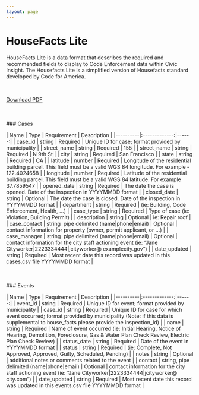 ```yaml
---
layout: page
---
```


# HouseFacts Lite

HouseFacts Lite is a data format that describes the required and recommended fields to display to Code Enforcement data within Civic Insight. The Housefacts Lite is a simplified version of Housefacts standard developed by Code for America.

<br>

<a class="menu-button btn-glow primary btn-submit signup" href="/assets/housefacts-lite.pdf">Download PDF</a>


<br>
<br>
### Cases



| Name   |      Type      |  Requirement |  Description |
|----------|:-------------:|------:|
| case_id |  string | Required | Unique ID for case; format provided by municipality |
| street_name |  string | Required | 155 |
| street_name |  string | Required | N 9th St |
| city |  string | Required | San Francisco |
| state |  string | Required | CA |
| latitude |  number | Required | Longitude of the residential building parcel. This field must be a valid WGS 84 longitude. For example ­122.4024658 |
| longitude |  number | Required | Latitude of the residential building parcel. This field must be a valid WGS 84 latitude. For example 37.7859547 |
| opened_date |  string | Required | The date the case is opened. Date of the inspection in YYYY­MM­DD format |
| closed_date |  string | Optional | The date the case is closed. Date of the inspection in YYYY­MM­DD format |
| department |  string | Required | (ie: Building, Code Enforcement, Health, ...) |
| case_type |  string | Required | Type of case (ie: Violation, Building Permit) |
| description |  string | Optional | ie: Repair roof |
| case_contact |  string ­ pipe delimited (name\|phone\|email) | Optional | contact information for property (owner, permit applicant, or ...) |
| case_manager |  string ­ pipe delimited (name\|phone\|email) | Optional | contact information for the city staff actioning event (ie: “Jane Cityworker|222­333­4444|jcityworker@ examplecity.gov”) |
| date_updated |  string | Required | Most recent date this record was updated in this cases.csv file YYYY­MM­DD format |


<br>
<br>
### Events

| Name   |      Type      |  Requirement |  Description |
|----------|:-------------:|------:|
| event_id |  string | Required | Unique ID for event; format provided by municipality |
| case_id |  string | Required | Unique ID for case for which event occurred; format provided by municipality (Note: if this data is supplemental to house_facts please provide the inspection_id) |
| name |  string | Required | Name of event occurred (ie: Initial Hearing, Notice of Hearing, Demolition, Foreclosure, Gas & Water Plan Check Review, Electric Plan Check Review) |
| status_date |  string | Required | Date of the event in YYYY­MM­DD format |
| status |  string | Required | (ie: Complete, Not Approved, Approved, Guilty, Scheduled, Pending) |
| notes |  string | Optional | additional notes or comments related to the event |
| contact |  string, pipe delimited (name\|phone\|email) | Optional | contact information for the city staff actioning event (ie: “Jane Cityworker\|222­333­4444\|jcityworker@ city.com”) |
| date_updated |  string | Required | Most recent date this record was updated in this events.csv file YYYY­MM­DD format |

